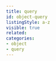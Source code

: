 ```yaml
---
title: query
id: object-query
listingStyle: a-z
visible: true
related:
categories:
- object
- query
---
```

